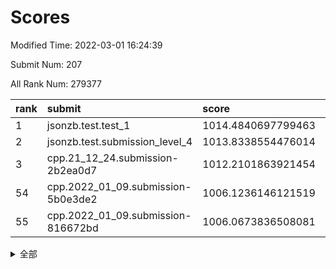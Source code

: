 # Scores

Modified Time: 2022-03-01 16:24:39

Submit Num: 207

All Rank Num: 279377

| rank |               submit               |       score        |       sigma        | pk_num |
| :--- | :--------------------------------- | :----------------- | :----------------- | :----- |
| 1    | jsonzb.test.test_1                 | 1014.4840697799463 | 0.7975357410204293 | 5397   |
| 2    | jsonzb.test.submission_level_4     | 1013.8338554476014 | 0.8184771562715007 | 5396   |
| 3    | cpp.21_12_24.submission-2b2ea0d7   | 1012.2101863921454 | 0.7848584913118938 | 5401   |
| 54   | cpp.2022_01_09.submission-5b0e3de2 | 1006.1236146121519 | 0.7150192011381964 | 5398   |
| 55   | cpp.2022_01_09.submission-816672bd | 1006.0673836508081 | 0.7146429598936106 | 5395   |


<details>
<summary>全部</summary>

| rank |                 submit                 |       score        |       sigma        | pk_num |
| :--- | :------------------------------------- | :----------------- | :----------------- | :----- |
| 1    | jsonzb.test.test_1                     | 1014.4840697799463 | 0.7975357410204293 | 5397   |
| 2    | jsonzb.test.submission_level_4         | 1013.8338554476014 | 0.8184771562715007 | 5396   |
| 3    | cpp.21_12_24.submission-2b2ea0d7       | 1012.2101863921454 | 0.7848584913118938 | 5401   |
| 4    | gobigger.level_3.submission_level_3_29 | 1011.8615090694861 | 0.794708752717706  | 5399   |
| 5    | gobigger.level_3.submission_level_3_1  | 1011.500442330186  | 0.7539456709843289 | 5398   |
| 6    | gobigger.level_3.submission_level_3_25 | 1011.4529416359359 | 0.7809352729703405 | 5399   |
| 7    | gobigger.level_3.submission_level_3_13 | 1011.4408527494666 | 0.759952524714483  | 5399   |
| 8    | gobigger.level_3.submission_level_3_5  | 1011.391863993098  | 0.7631147792739008 | 5401   |
| 9    | gobigger.level_3.submission_level_3_4  | 1011.2541949360534 | 0.7606222694333423 | 5399   |
| 10   | gobigger.level_3.submission_level_3_2  | 1011.1387514161129 | 0.7834105282938391 | 5397   |
| 11   | gobigger.level_3.submission_level_3_38 | 1011.1332475547673 | 0.7813267441001787 | 5399   |
| 12   | gobigger.level_3.submission_level_3_18 | 1011.1062169442737 | 0.763181910650568  | 5396   |
| 13   | gobigger.level_3.submission_level_3_15 | 1011.101848240881  | 0.7971944496991649 | 5402   |
| 14   | gobigger.level_3.submission_level_3_27 | 1010.9431267237675 | 0.775367725291337  | 5397   |
| 15   | gobigger.level_3.submission_level_3_44 | 1010.939472471961  | 0.7891349803437437 | 5400   |
| 16   | gobigger.level_3.submission_level_3_28 | 1010.8292292106642 | 0.7627755466127231 | 5395   |
| 17   | gobigger.level_3.submission_level_3_10 | 1010.6035240768665 | 0.7585604628548478 | 5401   |
| 18   | gobigger.level_3.submission_level_3_14 | 1010.5951032630574 | 0.7736692304190644 | 5399   |
| 19   | gobigger.level_3.submission_level_3_33 | 1010.3548656992807 | 0.7537128377466393 | 5401   |
| 20   | gobigger.level_3.submission_level_3_23 | 1010.3511996708885 | 0.7415699456456112 | 5392   |
| 21   | gobigger.level_3.submission_level_3_49 | 1010.3122552262436 | 0.7773587642920924 | 5395   |
| 22   | gobigger.level_3.submission_level_3_34 | 1010.276352690786  | 0.7444158605991325 | 5396   |
| 23   | gobigger.level_3.submission_level_3_16 | 1010.2581400950857 | 0.7601016784764585 | 5399   |
| 24   | gobigger.level_3.submission_level_3_7  | 1010.2380235575146 | 0.7414185000408217 | 5397   |
| 25   | gobigger.level_3.submission_level_3_24 | 1010.1602373033211 | 0.7605503014666879 | 5397   |
| 26   | gobigger.level_3.submission_level_3_12 | 1010.0495098798085 | 0.7480331675251426 | 5399   |
| 27   | gobigger.level_3.submission_level_3_31 | 1009.9985825120933 | 0.7329147781540695 | 5398   |
| 28   | gobigger.level_3.submission_level_3_37 | 1009.9393387680921 | 0.7536048770893112 | 5399   |
| 29   | gobigger.level_3.submission_level_3_35 | 1009.8613979857772 | 0.7601981804287551 | 5399   |
| 30   | gobigger.level_3.submission_level_3_46 | 1009.8540692457335 | 0.7347344140478989 | 5399   |
| 31   | gobigger.level_3.submission_level_3_43 | 1009.7927548383245 | 0.7848697979713848 | 5398   |
| 32   | gobigger.level_3.submission_level_3_41 | 1009.7699844745155 | 0.7432287291511707 | 5399   |
| 33   | gobigger.level_3.submission_level_3_47 | 1009.7634587874218 | 0.7439657393247407 | 5398   |
| 34   | gobigger.level_3.submission_level_3_40 | 1009.7616230707803 | 0.7711575493436601 | 5397   |
| 35   | gobigger.level_3.submission_level_3_48 | 1009.6522545851298 | 0.7647281641490695 | 5401   |
| 36   | gobigger.level_3.submission_level_3_21 | 1009.6492479911411 | 0.7539100247582421 | 5405   |
| 37   | gobigger.level_3.submission_level_3_45 | 1009.6487871456438 | 0.7600389266345733 | 5399   |
| 38   | gobigger.level_3.submission_level_3_42 | 1009.6180758160228 | 0.7661938392109499 | 5399   |
| 39   | gobigger.level_3.submission_level_3_36 | 1009.5781275037618 | 0.7582356565527321 | 5397   |
| 40   | gobigger.level_3.submission_level_3_9  | 1009.5363969129266 | 0.7644673919849754 | 5397   |
| 41   | gobigger.level_3.submission_level_3_3  | 1009.4611693219643 | 0.7466709371309124 | 5402   |
| 42   | gobigger.level_3.submission_level_3_6  | 1009.3836392085099 | 0.7720564788403931 | 5402   |
| 43   | gobigger.level_3.submission_level_3_0  | 1009.3736552834042 | 0.7639491961283861 | 5399   |
| 44   | gobigger.level_3.submission_level_3_39 | 1009.3714322449946 | 0.7497019260924481 | 5404   |
| 45   | gobigger.level_3.submission_level_3_22 | 1009.2423334296564 | 0.7516471486935489 | 5397   |
| 46   | gobigger.level_3.submission_level_3_30 | 1009.1552866172284 | 0.7590227016527406 | 5396   |
| 47   | gobigger.level_3.submission_level_3_8  | 1009.1035911514002 | 0.7379077549898069 | 5396   |
| 48   | gobigger.level_3.submission_level_3_32 | 1009.0547060423527 | 0.7438784256114788 | 5402   |
| 49   | gobigger.level_3.submission_level_3_17 | 1009.0410778004514 | 0.7448634712170369 | 5396   |
| 50   | gobigger.level_3.submission_level_3_26 | 1008.9455407694351 | 0.7307871938726443 | 5397   |
| 51   | gobigger.level_3.submission_level_3_19 | 1008.7830123650047 | 0.7429364646006412 | 5396   |
| 52   | gobigger.level_3.submission_level_3_20 | 1008.5733150123058 | 0.7308598971620948 | 5398   |
| 53   | gobigger.level_3.submission_level_3_11 | 1008.2415843970637 | 0.7697966129025045 | 5392   |
| 54   | cpp.2022_01_09.submission-5b0e3de2     | 1006.1236146121519 | 0.7150192011381964 | 5398   |
| 55   | cpp.2022_01_09.submission-816672bd     | 1006.0673836508081 | 0.7146429598936106 | 5395   |
| 56   | gobigger.level_1.submission_level_1_43 | 1005.4035695304179 | 0.7283147260429728 | 5401   |
| 57   | gobigger.level_1.submission_level_1_17 | 1005.2499978789156 | 0.7112074349174289 | 5399   |
| 58   | gobigger.level_1.submission_level_1_14 | 1004.7437878973583 | 0.7246360106391128 | 5400   |
| 59   | gobigger.level_1.submission_level_1_5  | 1004.463667144231  | 0.7247841943443711 | 5395   |
| 60   | gobigger.level_1.submission_level_1_8  | 1004.3553022924971 | 0.7216048002049321 | 5401   |
| 61   | gobigger.level_1.submission_level_1_47 | 1004.2259528226291 | 0.7248755557802747 | 5401   |
| 62   | gobigger.level_1.submission_level_1_7  | 1004.1879012053814 | 0.721254368310447  | 5400   |
| 63   | gobigger.level_1.submission_level_1_49 | 1004.1601031267825 | 0.7195110170406509 | 5399   |
| 64   | gobigger.level_1.submission_level_1_29 | 1003.9292766667472 | 0.7101961647862404 | 5402   |
| 65   | gobigger.level_1.submission_level_1_39 | 1003.8456117435461 | 0.7188510428334313 | 5396   |
| 66   | gobigger.level_1.submission_level_1_37 | 1003.8242985395201 | 0.7195919439387586 | 5394   |
| 67   | gobigger.level_1.submission_level_1_19 | 1003.811234310323  | 0.7204654052662671 | 5398   |
| 68   | gobigger.level_1.submission_level_1_35 | 1003.8043270028063 | 0.7224998447538805 | 5399   |
| 69   | gobigger.level_1.submission_level_1_30 | 1003.8009833052372 | 0.7138406362758463 | 5395   |
| 70   | gobigger.level_1.submission_level_1_48 | 1003.788837378418  | 0.7404567129410472 | 5398   |
| 71   | gobigger.level_1.submission_level_1_12 | 1003.6749211489152 | 0.7162735187484128 | 5401   |
| 72   | gobigger.level_1.submission_level_1_18 | 1003.6606559093748 | 0.711182668517227  | 5398   |
| 73   | gobigger.level_1.submission_level_1_13 | 1003.6132023540048 | 0.7150660773063506 | 5395   |
| 74   | gobigger.level_1.submission_level_1_20 | 1003.5954335526042 | 0.7294858399582426 | 5403   |
| 75   | gobigger.level_1.submission_level_1_32 | 1003.5893281103023 | 0.7358179129350992 | 5397   |
| 76   | gobigger.level_1.submission_level_1_24 | 1003.3977871174408 | 0.7263281992259104 | 5402   |
| 77   | gobigger.level_1.submission_level_1_46 | 1003.3648334202704 | 0.7219707120597445 | 5404   |
| 78   | gobigger.level_1.submission_level_1_33 | 1003.345101537097  | 0.7151493373776566 | 5394   |
| 79   | gobigger.level_1.submission_level_1_11 | 1003.3357966636615 | 0.7209238952107397 | 5397   |
| 80   | gobigger.level_1.submission_level_1_28 | 1003.2254800599512 | 0.7143862188729883 | 5397   |
| 81   | gobigger.level_1.submission_level_1_16 | 1003.1589235899987 | 0.7150291554284612 | 5402   |
| 82   | gobigger.level_1.submission_level_1_27 | 1003.0644299586676 | 0.7258266087133968 | 5399   |
| 83   | gobigger.level_1.submission_level_1_10 | 1003.0534211273567 | 0.7173196311788794 | 5401   |
| 84   | gobigger.level_1.submission_level_1_9  | 1003.0356000180162 | 0.7187567268243141 | 5395   |
| 85   | gobigger.level_1.submission_level_1_25 | 1003.0048175584393 | 0.7254532933402347 | 5407   |
| 86   | gobigger.level_1.submission_level_1_36 | 1002.9829292859927 | 0.7204620698673403 | 5404   |
| 87   | gobigger.level_1.submission_level_1_41 | 1002.9794940804165 | 0.7161842788905038 | 5400   |
| 88   | gobigger.level_1.submission_level_1_38 | 1002.8908530018622 | 0.7224025241323004 | 5400   |
| 89   | gobigger.level_1.submission_level_1_1  | 1002.8737915385434 | 0.7207347423860321 | 5399   |
| 90   | gobigger.level_1.submission_level_1_3  | 1002.818960895033  | 0.7231564594610034 | 5402   |
| 91   | gobigger.level_1.submission_level_1_22 | 1002.8146793109094 | 0.7210872681066215 | 5392   |
| 92   | gobigger.level_1.submission_level_1_26 | 1002.8004187155839 | 0.6999178468967338 | 5400   |
| 93   | gobigger.level_1.submission_level_1_34 | 1002.7523477117411 | 0.7232672711735972 | 5399   |
| 94   | gobigger.level_1.submission_level_1_21 | 1002.716071556117  | 0.7134685003181077 | 5399   |
| 95   | gobigger.level_1.submission_level_1_2  | 1002.6421555571585 | 0.7219911036122185 | 5398   |
| 96   | gobigger.level_1.submission_level_1_6  | 1002.6353799012668 | 0.7131281720359796 | 5398   |
| 97   | gobigger.level_1.submission_level_1_0  | 1002.5973459041712 | 0.7277034810681902 | 5400   |
| 98   | gobigger.level_1.submission_level_1_15 | 1002.576546334805  | 0.7108288930749577 | 5398   |
| 99   | gobigger.level_1.submission_level_1_31 | 1002.5712896667966 | 0.7019971175419517 | 5400   |
| 100  | gobigger.level_1.submission_level_1_4  | 1002.556482335039  | 0.7148305004352851 | 5404   |
| 101  | gobigger.level_1.submission_level_1_42 | 1002.5006019116232 | 0.7281654214911507 | 5397   |
| 102  | gobigger.level_1.submission_level_1_44 | 1002.382092069983  | 0.7043782098427438 | 5399   |
| 103  | gobigger.level_1.submission_level_1_45 | 1002.2753940017127 | 0.7152742741246607 | 5403   |
| 104  | gobigger.level_1.submission_level_1_23 | 1002.0198561083744 | 0.7071696242141257 | 5399   |
| 105  | gobigger.level_1.submission_level_1_40 | 1001.6142922260813 | 0.7224702848533043 | 5399   |
| 106  | gobigger.random.submission_random_19   | 997.1055434234498  | 0.7074969364061494 | 5399   |
| 107  | gobigger.random.submission_random_37   | 997.0707035772333  | 0.716629772174758  | 5401   |
| 108  | gobigger.random.submission_random_39   | 996.9327640314386  | 0.6989145842193493 | 5404   |
| 109  | gobigger.random.submission_random_34   | 996.7669433525692  | 0.715138902473303  | 5394   |
| 110  | gobigger.random.submission_random_48   | 996.6886070185184  | 0.7056643449543155 | 5399   |
| 111  | gobigger.random.submission_random_0    | 996.6216584707221  | 0.71489645191741   | 5398   |
| 112  | gobigger.random.submission_random_1    | 996.4361377075275  | 0.699988881548731  | 5400   |
| 113  | gobigger.random.submission_random_24   | 996.359769806477   | 0.7133180576481809 | 5402   |
| 114  | gobigger.random.submission_random_12   | 996.2892069451165  | 0.7101461969490297 | 5395   |
| 115  | gobigger.random.submission_random_38   | 996.2690311893701  | 0.7349830344611574 | 5395   |
| 116  | gobigger.random.submission_random_47   | 996.2631700330461  | 0.7205322498745713 | 5399   |
| 117  | gobigger.random.submission_random_26   | 996.2221579757081  | 0.7113144720045028 | 5398   |
| 118  | gobigger.random.submission_random_44   | 996.1690264464663  | 0.6997513656606396 | 5401   |
| 119  | gobigger.random.submission_random_20   | 996.1667040675322  | 0.7139224927873281 | 5401   |
| 120  | gobigger.random.submission_random_33   | 996.1362039053746  | 0.7171090825108062 | 5398   |
| 121  | gobigger.random.submission_random_30   | 996.1270652088675  | 0.7260586643951175 | 5401   |
| 122  | gobigger.random.submission_random_31   | 996.078001230059   | 0.7200974128723792 | 5399   |
| 123  | gobigger.random.submission_random_42   | 996.0523413513209  | 0.7049787337729868 | 5403   |
| 124  | gobigger.random.submission_random_11   | 996.0497629597121  | 0.7101431600032156 | 5401   |
| 125  | gobigger.random.submission_random_18   | 996.0387970746655  | 0.7105200574058694 | 5397   |
| 126  | gobigger.random.submission_random_35   | 996.0117015206936  | 0.7065490024800969 | 5398   |
| 127  | gobigger.random.submission_random_13   | 995.9539962724036  | 0.7194431568013139 | 5400   |
| 128  | gobigger.random.submission_random_10   | 995.9256625866775  | 0.7183185499909591 | 5403   |
| 129  | gobigger.random.submission_random_22   | 995.9170380724322  | 0.7029586488536049 | 5397   |
| 130  | gobigger.random.submission_random_41   | 995.9156736788686  | 0.7036057771111558 | 5397   |
| 131  | gobigger.random.submission_random_49   | 995.9042049770165  | 0.7075580282739439 | 5397   |
| 132  | gobigger.random.submission_random_5    | 995.8069202970083  | 0.7046049026124804 | 5393   |
| 133  | gobigger.random.submission_random_29   | 995.7596725411619  | 0.7143853467043312 | 5394   |
| 134  | gobigger.random.submission_random_28   | 995.7225050475425  | 0.7358923515278727 | 5405   |
| 135  | gobigger.random.submission_random_27   | 995.7048647854114  | 0.7092181141258714 | 5397   |
| 136  | gobigger.random.submission_random_4    | 995.6810397998244  | 0.7298324210778614 | 5392   |
| 137  | gobigger.random.submission_random_46   | 995.6627963107967  | 0.7183244969706972 | 5397   |
| 138  | gobigger.random.submission_random_15   | 995.6183938705213  | 0.7134022286966564 | 5403   |
| 139  | gobigger.random.submission_random_43   | 995.584663912649   | 0.7101134852714029 | 5397   |
| 140  | gobigger.random.submission_random_40   | 995.5605782215883  | 0.7231061716204075 | 5402   |
| 141  | gobigger.random.submission_random_25   | 995.5356976914701  | 0.7097237952485538 | 5405   |
| 142  | gobigger.random.submission_random_9    | 995.5182377041236  | 0.714296232214028  | 5402   |
| 143  | gobigger.random.submission_random_45   | 995.5180906249186  | 0.7030438533294326 | 5402   |
| 144  | gobigger.random.submission_random_2    | 995.3935958082819  | 0.7208514204028171 | 5397   |
| 145  | gobigger.random.submission_random_7    | 995.3345992892524  | 0.7132887884943085 | 5400   |
| 146  | gobigger.random.submission_random_21   | 995.2494333729525  | 0.7262954336149703 | 5399   |
| 147  | gobigger.random.submission_random_32   | 995.2275191430496  | 0.7066245981053655 | 5396   |
| 148  | gobigger.random.submission_random_14   | 995.1946345135232  | 0.7191961155820557 | 5399   |
| 149  | gobigger.random.submission_random_36   | 995.1851622526169  | 0.7050756279483128 | 5404   |
| 150  | gobigger.random.submission_random_23   | 995.1459633668452  | 0.7161083112502669 | 5395   |
| 151  | gobigger.random.submission_random_8    | 995.1334184832987  | 0.7148577301473091 | 5393   |
| 152  | gobigger.random.submission_random_16   | 995.0926044354541  | 0.7000009490053483 | 5398   |
| 153  | gobigger.random.submission_random_3    | 995.0907265162639  | 0.7086574165481949 | 5400   |
| 154  | gobigger.random.submission_random_6    | 994.9076729892942  | 0.705811082278209  | 5403   |
| 155  | gobigger.random.submission_random_17   | 994.379285681379   | 0.7086124303635178 | 5402   |
| 156  | gobigger.level_2.submission_level_2_22 | 993.9543062897802  | 0.7232274098373804 | 5394   |
| 157  | gobigger.level_2.submission_level_2_3  | 993.8079509776734  | 0.721685376223933  | 5399   |
| 158  | gobigger.level_2.submission_level_2_21 | 993.7770566286531  | 0.7250455794854931 | 5393   |
| 159  | gobigger.level_2.submission_level_2_31 | 993.7659624380296  | 0.7308719022418794 | 5399   |
| 160  | gobigger.level_2.submission_level_2_40 | 993.6555894003254  | 0.7220365968109237 | 5398   |
| 161  | gobigger.level_2.submission_level_2_23 | 993.3657651328414  | 0.7413137127568885 | 5404   |
| 162  | gobigger.level_2.submission_level_2_5  | 993.2636776822087  | 0.7293056139647542 | 5398   |
| 163  | gobigger.level_2.submission_level_2_37 | 993.1455038651836  | 0.7253482840580304 | 5394   |
| 164  | gobigger.level_2.submission_level_2_28 | 992.9724574534098  | 0.7425418397666855 | 5400   |
| 165  | gobigger.level_2.submission_level_2_7  | 992.9528940833603  | 0.7438708344155487 | 5399   |
| 166  | gobigger.level_2.submission_level_2_11 | 992.9244454218707  | 0.7294353965148521 | 5397   |
| 167  | gobigger.level_2.submission_level_2_25 | 992.8323180195347  | 0.7381424817914666 | 5396   |
| 168  | gobigger.level_2.submission_level_2_6  | 992.8066360089601  | 0.7576005881317357 | 5400   |
| 169  | gobigger.level_2.submission_level_2_30 | 992.6723979582482  | 0.7573755664102224 | 5400   |
| 170  | gobigger.level_2.submission_level_2_15 | 992.6707639976024  | 0.7357645735978315 | 5395   |
| 171  | gobigger.level_2.submission_level_2_20 | 992.5150737822522  | 0.7247828275601903 | 5399   |
| 172  | gobigger.level_2.submission_level_2_44 | 992.443357820322   | 0.746557526848108  | 5394   |
| 173  | gobigger.level_2.submission_level_2_12 | 992.3167255558407  | 0.7547395744123363 | 5399   |
| 174  | gobigger.level_2.submission_level_2_10 | 992.251205685013   | 0.732213455556692  | 5398   |
| 175  | gobigger.level_2.submission_level_2_27 | 992.2087787779286  | 0.7532980452397827 | 5395   |
| 176  | gobigger.level_2.submission_level_2_9  | 992.1517002097546  | 0.7415154793187683 | 5404   |
| 177  | gobigger.level_2.submission_level_2_2  | 992.0093978025193  | 0.7472583390058383 | 5396   |
| 178  | gobigger.level_2.submission_level_2_16 | 992.009266040729   | 0.7417790297335048 | 5394   |
| 179  | gobigger.level_2.submission_level_2_36 | 992.0051913330663  | 0.7469792829570165 | 5399   |
| 180  | gobigger.level_2.submission_level_2_8  | 991.973696790307   | 0.7492550839642194 | 5396   |
| 181  | gobigger.level_2.submission_level_2_38 | 991.941696129254   | 0.7410383657062413 | 5396   |
| 182  | gobigger.level_2.submission_level_2_4  | 991.9343914606468  | 0.7535667485100598 | 5401   |
| 183  | gobigger.level_2.submission_level_2_39 | 991.8970557276385  | 0.7593907050866454 | 5400   |
| 184  | gobigger.level_2.submission_level_2_14 | 991.8657145195097  | 0.7427607773268097 | 5399   |
| 185  | gobigger.level_2.submission_level_2_41 | 991.8395382751239  | 0.7439541795935659 | 5405   |
| 186  | gobigger.level_2.submission_level_2_49 | 991.8041043525574  | 0.7342029277604789 | 5398   |
| 187  | gobigger.level_2.submission_level_2_19 | 991.7765876475646  | 0.7663244531096122 | 5397   |
| 188  | gobigger.level_2.submission_level_2_33 | 991.7274022484173  | 0.7427922438343136 | 5397   |
| 189  | gobigger.level_2.submission_level_2_32 | 991.6744861963479  | 0.7524508591858994 | 5400   |
| 190  | gobigger.level_2.submission_level_2_43 | 991.6572731859036  | 0.751296924483477  | 5397   |
| 191  | gobigger.level_2.submission_level_2_48 | 991.5958691563725  | 0.7474933236252872 | 5399   |
| 192  | gobigger.level_2.submission_level_2_1  | 991.3148690927779  | 0.7458046345272786 | 5396   |
| 193  | gobigger.level_2.submission_level_2_18 | 991.3076473978782  | 0.7616695952429655 | 5399   |
| 194  | gobigger.level_2.submission_level_2_24 | 991.2675356678163  | 0.7443356813491709 | 5398   |
| 195  | gobigger.level_2.submission_level_2_35 | 991.256122349211   | 0.7606003481779635 | 5395   |
| 196  | gobigger.level_2.submission_level_2_17 | 991.1292793701198  | 0.7498156421257092 | 5400   |
| 197  | gobigger.level_2.submission_level_2_34 | 991.1144436458836  | 0.7710511891135797 | 5394   |
| 198  | gobigger.level_2.submission_level_2_46 | 990.8942309698485  | 0.7464391326789984 | 5394   |
| 199  | gobigger.level_2.submission_level_2_0  | 990.8176331700862  | 0.745200807078017  | 5399   |
| 200  | gobigger.level_2.submission_level_2_42 | 990.7997355580683  | 0.7624561335320561 | 5402   |
| 201  | gobigger.level_2.submission_level_2_29 | 990.6303340374736  | 0.7644395777955505 | 5399   |
| 202  | gobigger.level_2.submission_level_2_26 | 990.4926165472554  | 0.7659031781786448 | 5399   |
| 203  | gobigger.level_2.submission_level_2_13 | 989.7153419874135  | 0.7758731276586013 | 5394   |
| 204  | gobigger.level_2.submission_level_2_47 | 989.6472151870155  | 0.7764238997292872 | 5402   |
| 205  | gobigger.level_2.submission_level_2_45 | 988.7520297264707  | 0.7890223905054815 | 5398   |
| 206  | gobigger.none.submission_none_0        | 978.8547678915461  | 1.2978615353791143 | 5398   |
| 207  | gobigger.none.submission_none_1        | 974.8644470673358  | 1.5729404758853867 | 5397   |

</details>